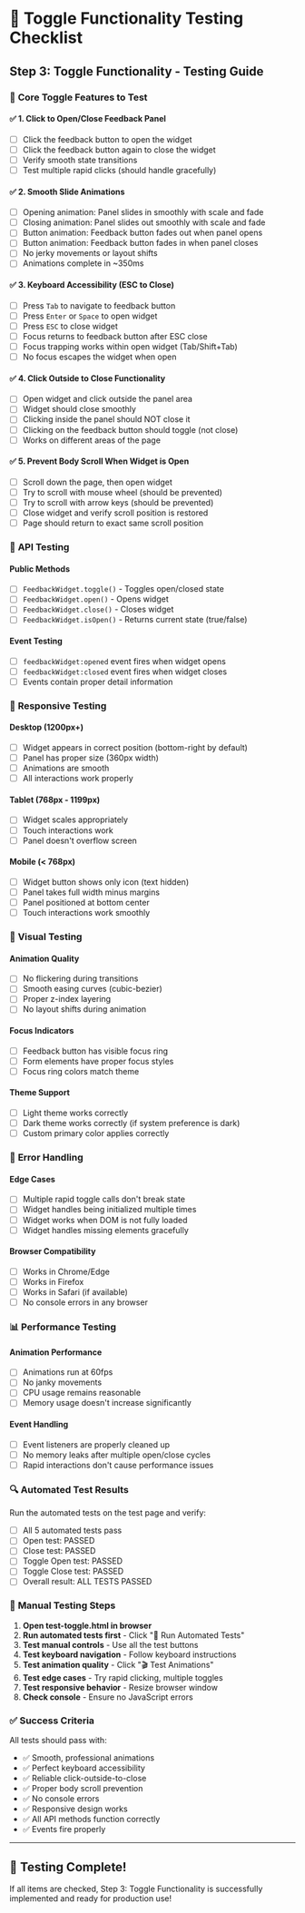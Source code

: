 # 🧪 Toggle Functionality Testing Checklist

## Step 3: Toggle Functionality - Testing Guide

### 🎯 **Core Toggle Features to Test**

#### ✅ **1. Click to Open/Close Feedback Panel**
- [ ] Click the feedback button to open the widget
- [ ] Click the feedback button again to close the widget
- [ ] Verify smooth state transitions
- [ ] Test multiple rapid clicks (should handle gracefully)

#### ✅ **2. Smooth Slide Animations**
- [ ] Opening animation: Panel slides in smoothly with scale and fade
- [ ] Closing animation: Panel slides out smoothly with scale and fade
- [ ] Button animation: Feedback button fades out when panel opens
- [ ] Button animation: Feedback button fades in when panel closes
- [ ] No jerky movements or layout shifts
- [ ] Animations complete in ~350ms

#### ✅ **3. Keyboard Accessibility (ESC to Close)**
- [ ] Press `Tab` to navigate to feedback button
- [ ] Press `Enter` or `Space` to open widget
- [ ] Press `ESC` to close widget
- [ ] Focus returns to feedback button after ESC close
- [ ] Focus trapping works within open widget (Tab/Shift+Tab)
- [ ] No focus escapes the widget when open

#### ✅ **4. Click Outside to Close Functionality**
- [ ] Open widget and click outside the panel area
- [ ] Widget should close smoothly
- [ ] Clicking inside the panel should NOT close it
- [ ] Clicking on the feedback button should toggle (not close)
- [ ] Works on different areas of the page

#### ✅ **5. Prevent Body Scroll When Widget is Open**
- [ ] Scroll down the page, then open widget
- [ ] Try to scroll with mouse wheel (should be prevented)
- [ ] Try to scroll with arrow keys (should be prevented)
- [ ] Close widget and verify scroll position is restored
- [ ] Page should return to exact same scroll position

### 🔧 **API Testing**

#### **Public Methods**
- [ ] `FeedbackWidget.toggle()` - Toggles open/closed state
- [ ] `FeedbackWidget.open()` - Opens widget
- [ ] `FeedbackWidget.close()` - Closes widget
- [ ] `FeedbackWidget.isOpen()` - Returns current state (true/false)

#### **Event Testing**
- [ ] `feedbackWidget:opened` event fires when widget opens
- [ ] `feedbackWidget:closed` event fires when widget closes
- [ ] Events contain proper detail information

### 📱 **Responsive Testing**

#### **Desktop (1200px+)**
- [ ] Widget appears in correct position (bottom-right by default)
- [ ] Panel has proper size (360px width)
- [ ] Animations are smooth
- [ ] All interactions work properly

#### **Tablet (768px - 1199px)**
- [ ] Widget scales appropriately
- [ ] Touch interactions work
- [ ] Panel doesn't overflow screen

#### **Mobile (< 768px)**
- [ ] Widget button shows only icon (text hidden)
- [ ] Panel takes full width minus margins
- [ ] Panel positioned at bottom center
- [ ] Touch interactions work smoothly

### 🎨 **Visual Testing**

#### **Animation Quality**
- [ ] No flickering during transitions
- [ ] Smooth easing curves (cubic-bezier)
- [ ] Proper z-index layering
- [ ] No layout shifts during animation

#### **Focus Indicators**
- [ ] Feedback button has visible focus ring
- [ ] Form elements have proper focus styles
- [ ] Focus ring colors match theme

#### **Theme Support**
- [ ] Light theme works correctly
- [ ] Dark theme works correctly (if system preference is dark)
- [ ] Custom primary color applies correctly

### 🚨 **Error Handling**

#### **Edge Cases**
- [ ] Multiple rapid toggle calls don't break state
- [ ] Widget handles being initialized multiple times
- [ ] Widget works when DOM is not fully loaded
- [ ] Widget handles missing elements gracefully

#### **Browser Compatibility**
- [ ] Works in Chrome/Edge
- [ ] Works in Firefox
- [ ] Works in Safari (if available)
- [ ] No console errors in any browser

### 📊 **Performance Testing**

#### **Animation Performance**
- [ ] Animations run at 60fps
- [ ] No janky movements
- [ ] CPU usage remains reasonable
- [ ] Memory usage doesn't increase significantly

#### **Event Handling**
- [ ] Event listeners are properly cleaned up
- [ ] No memory leaks after multiple open/close cycles
- [ ] Rapid interactions don't cause performance issues

### 🔍 **Automated Test Results**

Run the automated tests on the test page and verify:
- [ ] All 5 automated tests pass
- [ ] Open test: PASSED
- [ ] Close test: PASSED  
- [ ] Toggle Open test: PASSED
- [ ] Toggle Close test: PASSED
- [ ] Overall result: ALL TESTS PASSED

### 📝 **Manual Testing Steps**

1. **Open test-toggle.html in browser**
2. **Run automated tests first** - Click "🤖 Run Automated Tests"
3. **Test manual controls** - Use all the test buttons
4. **Test keyboard navigation** - Follow keyboard instructions
5. **Test animation quality** - Click "🎬 Test Animations"
6. **Test edge cases** - Try rapid clicking, multiple toggles
7. **Test responsive behavior** - Resize browser window
8. **Check console** - Ensure no JavaScript errors

### ✅ **Success Criteria**

All tests should pass with:
- ✅ Smooth, professional animations
- ✅ Perfect keyboard accessibility
- ✅ Reliable click-outside-to-close
- ✅ Proper body scroll prevention
- ✅ No console errors
- ✅ Responsive design works
- ✅ All API methods function correctly
- ✅ Events fire properly

---

## 🎉 **Testing Complete!**

If all items are checked, Step 3: Toggle Functionality is successfully implemented and ready for production use!
